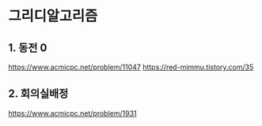 # 그리디알고리즘

## 1. 동전 0
https://www.acmicpc.net/problem/11047
https://red-mimmu.tistory.com/35
## 2. 회의실배정
https://www.acmicpc.net/problem/1931
